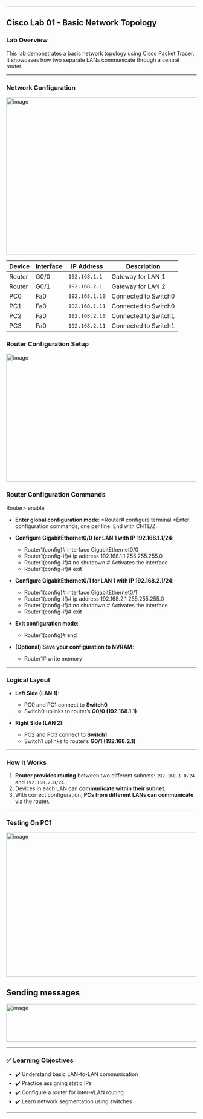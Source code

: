 
---

## Cisco Lab 01 - Basic Network Topology


### Lab Overview

This lab demonstrates a basic network topology using Cisco Packet Tracer. It showcases how two separate LANs communicate through a central router.

---

### Network Configuration
<img width="846" height="415" alt="image" src="https://github.com/user-attachments/assets/9d5a1ec9-7198-4c00-ad3a-2cc497f0ebd1" />

| Device | Interface | IP Address     | Description          |
| ------ | --------- | -------------- | -------------------- |
| Router | G0/0      | `192.168.1.1`  | Gateway for LAN 1    |
| Router | G0/1      | `192.168.2.1`  | Gateway for LAN 2    |
| PC0    | Fa0       | `192.168.1.10` | Connected to Switch0 |
| PC1    | Fa0       | `192.168.1.11` | Connected to Switch0 |
| PC2    | Fa0       | `192.168.2.10` | Connected to Switch1 |
| PC3    | Fa0       | `192.168.2.11` | Connected to Switch1 |

### Router Configuration Setup
<img width="634" height="339" alt="image" src="https://github.com/user-attachments/assets/d1bc9ab4-6b5e-4448-bf41-b698c8d6d2dd" />

### Router Configuration Commands
Router> enable

* **Enter global configuration mode**:
*Router# configure terminal
*Enter configuration commands, one per line. End with CNTL/Z.

* **Configure GigabitEthernet0/0 for LAN 1 with IP 192.168.1.1/24**:
   * Router1(config)# interface GigabitEthernet0/0
   * Router1(config-if)# ip address 192.168.1.1 255.255.255.0
   * Router1(config-if)# no shutdown   # Activates the interface
   * Router1(config-if)# exit

* **Configure GigabitEthernet0/1 for LAN 1 with IP 192.168.2.1/24**:
   * Router1(config)# interface GigabitEthernet0/1
   * Router1(config-if)# ip address 192.168.2.1 255.255.255.0
   * Router1(config-if)# no shutdown   # Activates the interface
   * Router1(config-if)# exit

* **Exit configuration mode**:
   * Router1(config)# end

* **(Optional) Save your configuration to NVRAM**:
   * Router1# write memory

---

### Logical Layout

* **Left Side (LAN 1)**:

  * PC0 and PC1 connect to **Switch0**
  * Switch0 uplinks to router’s **G0/0 (192.168.1.1)**

* **Right Side (LAN 2)**:

  * PC2 and PC3 connect to **Switch1**
  * Switch1 uplinks to router’s **G0/1 (192.168.2.1)**

---

### How It Works

1. **Router provides routing** between two different subnets: `192.168.1.0/24` and `192.168.2.0/24`.
2. Devices in each LAN can **communicate within their subnet**.
3. With correct configuration, **PCs from different LANs can communicate** via the router.

---

### Testing On PC1

<img width="699" height="381" alt="image" src="https://github.com/user-attachments/assets/000f5e9d-663f-4be3-8dee-ee3855eeaa5c" />


## Sending messages
<img width="535" height="101" alt="image" src="https://github.com/user-attachments/assets/349529e6-0b61-469b-b15e-3a0b104fdc54" />



---

### ✅ Learning Objectives

* ✔️ Understand basic LAN-to-LAN communication
* ✔️ Practice assigning static IPs
* ✔️ Configure a router for inter-VLAN routing
* ✔️ Learn network segmentation using switches

---

